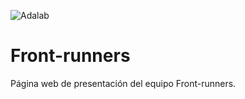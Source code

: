 ![Adalab](_src/assets/images/logo-adalab-80px.png)

# Front-runners

Página web de presentación del equipo Front-runners.


